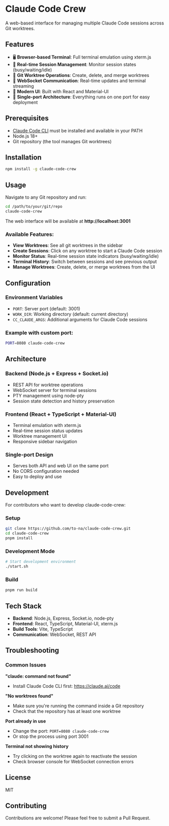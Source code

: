 # Claude Code Crew

A web-based interface for managing multiple Claude Code sessions across Git worktrees.

## Features

- 🖥️ **Browser-based Terminal**: Full terminal emulation using xterm.js
- 🔄 **Real-time Session Management**: Monitor session states (busy/waiting/idle)
- 🌳 **Git Worktree Operations**: Create, delete, and merge worktrees
- 🔌 **WebSocket Communication**: Real-time updates and terminal streaming
- 🎨 **Modern UI**: Built with React and Material-UI
- 📱 **Single-port Architecture**: Everything runs on one port for easy deployment

## Prerequisites

- [Claude Code CLI](https://claude.ai/code) must be installed and available in your PATH
- Node.js 18+ 
- Git repository (the tool manages Git worktrees)

## Installation

```bash
npm install -g claude-code-crew
```

## Usage

Navigate to any Git repository and run:

```bash
cd /path/to/your/git/repo
claude-code-crew
```

The web interface will be available at **http://localhost:3001**

### Available Features:
- **View Worktrees**: See all git worktrees in the sidebar
- **Create Sessions**: Click on any worktree to start a Claude Code session
- **Monitor Status**: Real-time session state indicators (busy/waiting/idle)
- **Terminal History**: Switch between sessions and see previous output
- **Manage Worktrees**: Create, delete, or merge worktrees from the UI

## Configuration

### Environment Variables

- `PORT`: Server port (default: 3001)
- `WORK_DIR`: Working directory (default: current directory)
- `CC_CLAUDE_ARGS`: Additional arguments for Claude Code sessions

### Example with custom port:
```bash
PORT=8080 claude-code-crew
```

## Architecture

### Backend (Node.js + Express + Socket.io)
- REST API for worktree operations
- WebSocket server for terminal sessions
- PTY management using node-pty
- Session state detection and history preservation

### Frontend (React + TypeScript + Material-UI)
- Terminal emulation with xterm.js
- Real-time session status updates
- Worktree management UI
- Responsive sidebar navigation

### Single-port Design
- Serves both API and web UI on the same port
- No CORS configuration needed
- Easy to deploy and use

## Development

For contributors who want to develop claude-code-crew:

### Setup
```bash
git clone https://github.com/to-na/claude-code-crew.git
cd claude-code-crew
pnpm install
```

### Development Mode
```bash
# Start development environment
./start.sh
```

### Build
```bash
pnpm run build
```

## Tech Stack

- **Backend**: Node.js, Express, Socket.io, node-pty
- **Frontend**: React, TypeScript, Material-UI, xterm.js
- **Build Tools**: Vite, TypeScript
- **Communication**: WebSocket, REST API

## Troubleshooting

### Common Issues

**"claude: command not found"**
- Install Claude Code CLI first: https://claude.ai/code

**"No worktrees found"**
- Make sure you're running the command inside a Git repository
- Check that the repository has at least one worktree

**Port already in use**
- Change the port: `PORT=8080 claude-code-crew`
- Or stop the process using port 3001

**Terminal not showing history**
- Try clicking on the worktree again to reactivate the session
- Check browser console for WebSocket connection errors

## License

MIT

## Contributing

Contributions are welcome! Please feel free to submit a Pull Request.